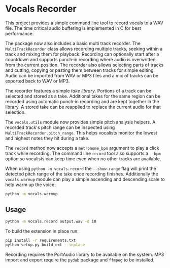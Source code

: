# Vocals Recorder

This project provides a simple command line tool to record vocals to a WAV file.
The time critical audio buffering is implemented in C for best performance.

The package now also includes a basic multi track recorder. The
``MultiTrackRecorder`` class allows recording multiple tracks, seeking within
a track and mixing them for playback. Recording can optionally start after a
countdown and supports punch‑in recording where audio is overwritten from the
current position. The recorder also allows selecting parts of tracks and
cutting, copying or pasting them between tracks for simple editing. Audio can
be imported from WAV or MP3 files and a mix of tracks can be exported back to
WAV or MP3.

The recorder features a simple *take library*. Portions of a track can be
selected and stored as a take. Additional takes for the same region can be
recorded using automatic punch‑in recording and are kept together in the
library. A stored take can be reapplied to replace the current audio for that
selection.

The ``vocals.utils`` module now provides simple pitch analysis helpers. A
recorded track's pitch range can be inspected using
``MultiTrackRecorder.pitch_range``. This helps vocalists monitor the lowest and
highest notes they hit during a take.

The ``record`` method now accepts a ``metronome_bpm`` argument to play a click
track while recording. The command line ``record`` tool also supports a
``--bpm`` option so vocalists can keep time even when no other tracks are
available.

When using ``python -m vocals.record`` the ``--show-range`` flag will print the
detected pitch range of the take once recording finishes. Additionally the
``vocals.warmup`` module can play a simple ascending and descending scale to
help warm up the voice:

```bash
python -m vocals.warmup
```

## Usage

```bash
python -m vocals.record output.wav -d 10
```

To build the extension in place run:

```bash
pip install -r requirements.txt
python setup.py build_ext --inplace
```

Recording requires the PortAudio library to be available on the system.
MP3 import and export require the ``pydub`` package and ``ffmpeg`` to be
installed.
